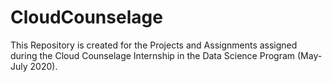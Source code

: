# CloudCounselage

This Repository is created for the Projects and Assignments assigned during the Cloud Counselage Internship in the Data Science Program (May-July 2020). 
